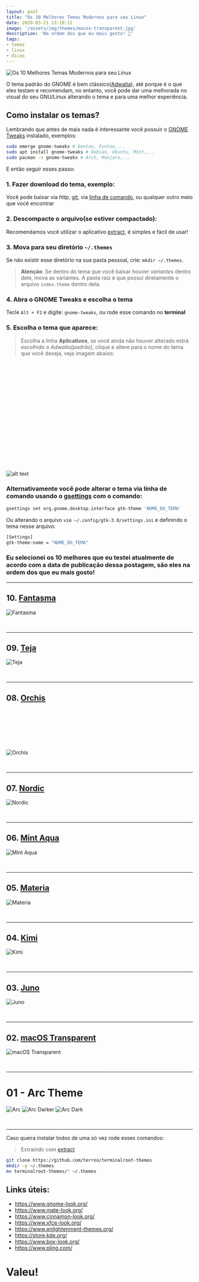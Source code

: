 ```yaml
---
layout: post
title: "Os 10 Melhores Temas Modernos para seu Linux"
date: 2020-03-21 13:10:11
image: '/assets/img/themes/macos-transparent.jpg'
description: 'Na ordem dos que eu mais gosto! 🏃️'
tags:
- temas
- linux
- dicas
---
```


![Os 10 Melhores Temas Modernos para seu Linux](/assets/img/themes/macos-transparent.jpg)

O tema padrão do GNOME é bem clássico([Adwaita](https://github.com/GNOME/gtk/tree/master/gtk/theme/Adwaita)), até porque é o que eles testam e recomendam, no entanto, você pode dar uma melhorada no visual do seu GNU/Linux alterando o tema e para uma melhor experiência.

## Como instalar os temas?
Lembrando que antes de mais nada é interessante você possuir o [GNOME Tweaks](https://github.com/GNOME/gnome-tweaks) instalado, exemplos:
```sh
sudo emerge gnome-tweaks # Gentoo, Funtoo,...
sudo apt install gnome-tweaks # Debian, Ubuntu, Mint,...
sudo pacman -s gnome-tweaks # Arch, Manjaro,...
```
E então seguir esses passo:
### 1. Fazer download do tema, exemplo:
Você pode baixar via *http*, [git](https://terminalroot.com.br/git), via [linha de comando](https://terminalroot.com.br/2019/05/aprenda-a-explorar-o-comando-wget.html), ou qualquer outro meio que você encontrar
### 2. Descompacte o arquivo(se estiver compactado):
Recomendamos você utilizar o aplicativo [extract](https://github.com/terroo/extract), é simples e fácil de usar!
### 3. Mova para seu diretório `~/.themes`
Se não existir esse diretório na sua pasta pessoal, crie: `mkdir ~/.themes`.
> **Atenção**: Se dentro do tema que você baixar houver *variantes* dentro dele, mova as variantes. A pasta raiz é que possui diretamente o arquivo `index.theme` dentro dela.

### 4. Abra o GNOME Tweaks e escolha o tema
Tecle `Alt + F2` e digite: `gnome-tweaks`, ou rode esse comando no **terminal**
### 5. Escolha o tema que aparece:
> Escolha a linha **Aplicativos**, se você ainda não houver alterado estrá escolhido o *Adwaita(padrão)*, clique e altere para o nome do tema que você deseja, veja imagem abaixo:

<!-- QUADRADO -->
<script async src="//pagead2.googlesyndication.com/pagead/js/adsbygoogle.js"></script>
<ins class="adsbygoogle"
style="display:inline-block;width:336px;height:280px"
data-ad-client="ca-pub-2838251107855362"
data-ad-slot="5351066970"></ins>
<script>
(adsbygoogle = window.adsbygoogle || []).push({});
</script>

![alt text](/assets/img/themes/gnome-tweaks.jpg)
### Alternativamente você pode alterar o tema via linha de comando usando o [gsettings](https://developer.gnome.org/GSettings/) com o comando:
```sh
gsettings set org.gnome.desktop.interface gtk-theme 'NOME_DO_TEMA'
```
Ou alterando o arquivo `vim ~/.config/gtk-3.0/settings.ini` e definindo o tema nesse arquivo:
```sh
[Settings]
gtk-theme-name = "NOME_DO_TEMA"
```

### Eu selecionei os 10 melhores que eu testei atualmente de acordo com a data de publicação dessa postagem, são eles na ordem dos que eu mais gosto!

---

## 10. [Fantasma](https://www.opencode.net/ju1464/Fantasma/tree/master/GTK-Gnome/Fantasma)
![Fantasma](/assets/img/themes/fantasma.jpg)

<a href="https://www.opencode.net/ju1464/Fantasma/tree/master/GTK-Gnome/Fantasma" class="btn btn-danger btn-lg btn-block" style="color:#fff;text-decoration:none;">Download do Tema Fantasma</a>

---

## 09. [Teja](https://www.opencode.net/ju1464/Teja)
![Teja](/assets/img/themes/teja.jpg)

<a href="https://www.opencode.net/ju1464/Teja" class="btn btn-danger btn-lg btn-block" style="color:#fff;text-decoration:none;">Download do Tema Teja</a>

---

## 08. [Orchis](https://github.com/vinceliuice/Orchis-theme)

<!-- LISTA MIN -->
<script async src="//pagead2.googlesyndication.com/pagead/js/adsbygoogle.js"></script>
<ins class="adsbygoogle"
style="display:inline-block;width:730px;height:95px"
data-ad-client="ca-pub-2838251107855362"
data-ad-slot="5351066970"></ins>
<script>
(adsbygoogle = window.adsbygoogle || []).push({});
</script>

![Orchis](/assets/img/themes/orchis.jpg)

<a href="https://github.com/vinceliuice/Orchis-theme" class="btn btn-danger btn-lg btn-block" style="color:#fff;text-decoration:none;">Download do Tema Orchis</a>

---

## 07. [Nordic](https://github.com/EliverLara/Nordic)
![Nordic](/assets/img/themes/nordic.jpg)

<a href="https://github.com/EliverLara/Nordic" class="btn btn-danger btn-lg btn-block" style="color:#fff;text-decoration:none;">Download do Tema Nordic</a>

---

## 06. [Mint Aqua](https://www.gnome-look.org/p/1175954/)
![Mint Aqua](/assets/img/themes/mint-aqua.jpg)

<a href="https://www.gnome-look.org/p/1175954/" class="btn btn-danger btn-lg btn-block" style="color:#fff;text-decoration:none;">Download do Tema Mint Aqua</a>

---

## 05. [Materia](https://github.com/nana-4/materia-theme)
![Materia](/assets/img/themes/materia.jpg)

<a href="https://github.com/nana-4/materia-theme" class="btn btn-danger btn-lg btn-block" style="color:#fff;text-decoration:none;">Download do Tema Materia</a>

---

## 04. [Kimi](https://github.com/EliverLara/Kimi)
![Kimi](/assets/img/themes/kimi.jpg)

<a href="https://github.com/EliverLara/Kimi" class="btn btn-danger btn-lg btn-block" style="color:#fff;text-decoration:none;">Download do Tema Kimi</a>

---

## 03. [Juno](https://github.com/EliverLara/Juno)
![Juno](/assets/img/themes/juno.jpg)

<a href="https://github.com/EliverLara/Juno" class="btn btn-danger btn-lg btn-block" style="color:#fff;text-decoration:none;">Download do Tema Juno</a>

<!-- RETANGULO LARGO 2 -->
<script async src="//pagead2.googlesyndication.com/pagead/js/adsbygoogle.js"></script>
<ins class="adsbygoogle"
style="display:block; text-align:center;"
data-ad-layout="in-article"
data-ad-format="fluid"
data-ad-client="ca-pub-2838251107855362"
data-ad-slot="8549252987"></ins>
<script>
(adsbygoogle = window.adsbygoogle || []).push({});
</script>

---

## 02. [macOS Transparent](https://github.com/paullinuxthemer/Mc-OS-themes)
![macOS Transparent](/assets/img/themes/macos-transparent.jpg)

<a href="https://github.com/paullinuxthemer/Mc-OS-themes" class="btn btn-danger btn-lg btn-block" style="color:#fff;text-decoration:none;">Download do Tema macOS Transparent</a>

---

# 01 - Arc Theme
![Arc](/assets/img/themes/arc-theme-arc.jpg)
![Arc Darker](/assets/img/themes/arc-theme-darker.jpg)
![Arc Dark](/assets/img/themes/arc-theme-dark.jpg)

<a href="https://github.com/arc-design/arc-theme" class="btn btn-danger btn-lg btn-block" style="color:#fff;text-decoration:none;">Download do Arc Theme</a>

---

<!-- RETANGULO LARGO -->
<script async src="https://pagead2.googlesyndication.com/pagead/js/adsbygoogle.js"></script>
<!-- Informat -->
<ins class="adsbygoogle"
style="display:block"
data-ad-client="ca-pub-2838251107855362"
data-ad-slot="2327980059"
data-ad-format="auto"
data-full-width-responsive="true"></ins>
<script>
(adsbygoogle = window.adsbygoogle || []).push({});
</script>

Caso queira instalar todos de uma só vez rode esses comandos:
> Extraindo com [extract](https://github.com/terroo/extract)

```sh
git clone https://github.com/terroo/terminalroot-themes
mkdir -p ~/.themes
mv terminalroot-themes/* ~/.themes
```

## Links úteis:
+ <https://www.gnome-look.org/>
+ <https://www.mate-look.org/>
+ <https://www.cinnamon-look.org/>
+ <https://www.xfce-look.org/>
+ <https://www.enlightenment-themes.org/>
+ <https://store.kde.org/>
+ <https://www.box-look.org/>
+ <https://www.pling.com/>

# Valeu! 
